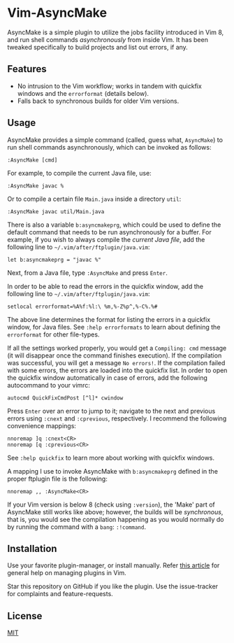 # Vim-AsyncMake

AsyncMake is a simple plugin to utilize the jobs facility introduced in Vim 8, and run shell commands _asynchronously_ from inside Vim.
It has been tweaked specifically to build projects and list out errors, if any.

## Features

* No intrusion to the Vim workflow; works in tandem with quickfix windows and the `errorformat` (details below).
* Falls back to synchronous builds for older Vim versions.

## Usage

AsyncMake provides a simple command (called, guess what, `AsyncMake`) to run shell commands asynchronously, which can be invoked as follows:
```vim
:AsyncMake [cmd]
```
For example, to compile the current Java file, use:
```vim
:AsyncMake javac %
```
Or to compile a certain file `Main.java` inside a directory `util`:
```vim
:AsyncMake javac util/Main.java
```

There is also a variable `b:asyncmakeprg`, which could be used to define the default command that needs to be run asynchronously for a buffer.
For example, if you wish to always compile the _current Java file_, add the following line to `~/.vim/after/ftplugin/java.vim`:
```vim
let b:asyncmakeprg = "javac %"
```
Next, from a Java file, type `:AsyncMake` and press `Enter`.

In order to be able to read the errors in the quickfix window, add the following line to `~/.vim/after/ftplugin/java.vim`:
```vim
setlocal errorformat=%A%f:%l:\ %m,%-Z%p^,%-C%.%#
```
The above line determines the format for listing the errors in a quickfix window, for Java files. See `:help errorformats` to learn about defining the `errorformat` for other file-types.

If all the settings worked properly, you would get a `Compiling: cmd` message (it will disappear once the command finishes execution).
If the compilation was successful, you will get a message `No errors!`.
If the compilation failed with some errors, the errors are loaded into the quickfix list.
In order to open the quickfix window automatically in case of errors, add the following autocommand to your vimrc:
```vim
autocmd QuickFixCmdPost [^l]* cwindow
```

Press `Enter` over an error to jump to it; navigate to the next and previous errors using `:cnext` and `:cprevious`, respectively.
I recommend the following convenience mappings:
```vim
nnoremap ]q :cnext<CR>
nnoremap [q :cprevious<CR>
```
See `:help quickfix` to learn more about working with quickfix windows.

A mapping I use to invoke AsyncMake with `b:asyncmakeprg` defined in the proper ftplugin file is the following:
```vim
nnoremap ,, :AsyncMake<CR>
```

If your Vim version is below 8 (check using `:version`), the 'Make' part of AsyncMake still works like above; however, the builds will be _synchronous_, that is, you would see the compilation happening as you would normally do by running the command with a `bang`: `:!command`.

## Installation

Use your favorite plugin-manager, or install manually.
Refer [this article](https://gist.github.com/manasthakur/ab4cf8d32a28ea38271ac0d07373bb53)
for general help on managing plugins in Vim.

Star this repository on GitHub if you like the plugin.
Use the issue-tracker for complaints and feature-requests.

## License

[MIT](LICENSE)

